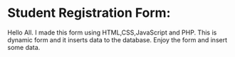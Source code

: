 # Student Registration Form:

Hello All. I made this form using HTML,CSS,JavaScript and PHP. This is dynamic form and it inserts data to the database. Enjoy the form and insert some data.

